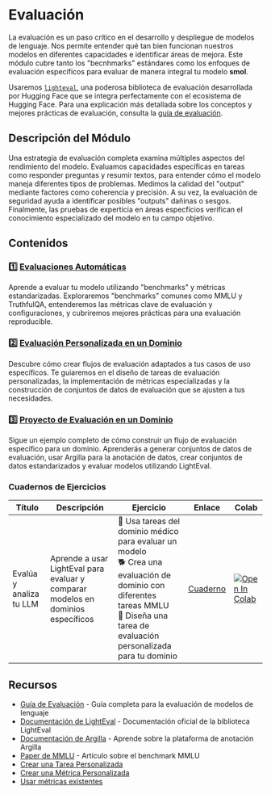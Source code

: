 # Evaluación

La evaluación es un paso crítico en el desarrollo y despliegue de modelos de lenguaje. Nos permite entender qué tan bien funcionan nuestros modelos en diferentes capacidades e identificar áreas de mejora. Este módulo cubre tanto los "becnhmarks" estándares como los enfoques de evaluación específicos para evaluar de manera integral tu modelo **smol**.

Usaremos [`lighteval`](https://github.com/huggingface/lighteval), una poderosa biblioteca de evaluación desarrollada por Hugging Face que se integra perfectamente con el ecosistema de Hugging Face. Para una explicación más detallada sobre los conceptos y mejores prácticas de evaluación, consulta la [guía de evaluación](https://github.com/huggingface/evaluation-guidebook).

## Descripción del Módulo

Una estrategia de evaluación completa examina múltiples aspectos del rendimiento del modelo. Evaluamos capacidades específicas en tareas como responder preguntas y resumir textos, para entender cómo el modelo maneja diferentes tipos de problemas. Medimos la calidad del "output" mediante factores como coherencia y precisión. A su vez, la evaluación de seguridad ayuda a identificar posibles "outputs" dañinas o sesgos. Finalmente, las pruebas de experticia en áreas especfícios verifican el conocimiento especializado del modelo en tu campo objetivo.

## Contenidos

### 1️⃣ [Evaluaciones Automáticas](./automatic_benchmarks.md)
Aprende a evaluar tu modelo utilizando "benchmarks" y métricas estandarizadas. Exploraremos "benchmarks" comunes como MMLU y TruthfulQA, entenderemos las métricas clave de evaluación y configuraciones, y cubriremos mejores prácticas para una evaluación reproducible.

### 2️⃣ [Evaluación Personalizada en un Dominio](./custom_evaluation.md)
Descubre cómo crear flujos de evaluación adaptados a tus casos de uso específicos. Te guiaremos en el diseño de tareas de evaluación personalizadas, la implementación de métricas especializadas y la construcción de conjuntos de datos de evaluación que se ajusten a tus necesidades.

### 3️⃣ [Proyecto de Evaluación en un Dominio](./project/README.md)
Sigue un ejemplo completo de cómo construir un flujo de evaluación específico para un dominio. Aprenderás a generar conjuntos de datos de evaluación, usar Argilla para la anotación de datos, crear conjuntos de datos estandarizados y evaluar modelos utilizando LightEval.

### Cuadernos de Ejercicios

| Título | Descripción | Ejercicio | Enlace | Colab |
|--------|-------------|----------|-------|-------|
| Evalúa y analiza tu LLM | Aprende a usar LightEval para evaluar y comparar modelos en dominios específicos | 🐢 Usa tareas del dominio médico para evaluar un modelo <br> 🐕 Crea una evaluación de dominio con diferentes tareas MMLU <br> 🦁 Diseña una tarea de evaluación personalizada para tu dominio | [Cuaderno](../../../notebooks/es/4_evaluation/lighteval_evaluate_and_analyse_your_LLM.ipynb) | <a target="_blank" href="https://colab.research.google.com/github/huggingface/smol-course/blob/main/notebooks/es/4_evaluation/lighteval_evaluate_and_analyse_your_LLM.ipynb"><img src="https://colab.research.google.com/assets/colab-badge.svg" alt="Open In Colab"/></a> |

## Recursos

- [Guía de Evaluación](https://github.com/huggingface/evaluation-guidebook) - Guía completa para la evaluación de modelos de lenguaje
- [Documentación de LightEval](https://github.com/huggingface/lighteval) - Documentación oficial de la biblioteca LightEval
- [Documentación de Argilla](https://docs.argilla.io) - Aprende sobre la plataforma de anotación Argilla
- [Paper de MMLU](https://arxiv.org/abs/2009.03300) - Artículo sobre el benchmark MMLU
- [Crear una Tarea Personalizada](https://github.com/huggingface/lighteval/wiki/Adding-a-Custom-Task)
- [Crear una Métrica Personalizada](https://github.com/huggingface/lighteval/wiki/Adding-a-New-Metric)
- [Usar métricas existentes](https://github.com/huggingface/lighteval/wiki/Metric-List)
